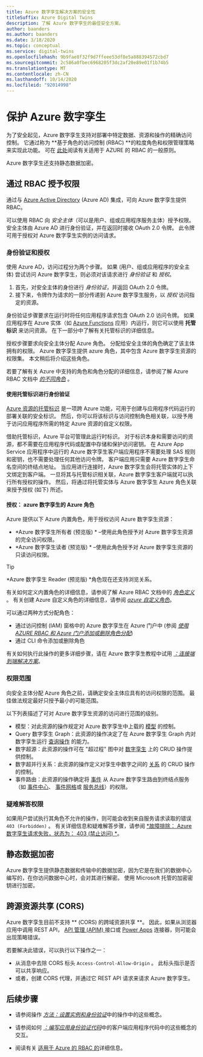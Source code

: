 ```yaml
---
title: Azure 数字孪生解决方案的安全性
titleSuffix: Azure Digital Twins
description: 了解 Azure 数字孪生的最佳安全方案。
author: baanders
ms.author: baanders
ms.date: 3/18/2020
ms.topic: conceptual
ms.service: digital-twins
ms.openlocfilehash: 9b9fae8f32f9d7ffeee53df8e5a888394572cbd7
ms.sourcegitcommit: 2c586a0fbec6968205f3dc2af20e89e01f1b74b5
ms.translationtype: MT
ms.contentlocale: zh-CN
ms.lasthandoff: 10/14/2020
ms.locfileid: "92014998"
---
```

# <a name="secure-azure-digital-twins"></a>保护 Azure 数字孪生

为了安全起见，Azure 数字孪生支持对部署中特定数据、资源和操作的精确访问控制。 它通过称为 **基于角色的访问控制 (RBAC) **的粒度角色和权限管理策略来实现此功能。 可在 [此处](../role-based-access-control/overview.md)阅读有关适用于 AZURE 的 RBAC 的一般原则。

Azure 数字孪生还支持静态数据加密。

## <a name="granting-permissions-with-rbac"></a>通过 RBAC 授予权限

通过与 [Azure Active Directory](../active-directory/fundamentals/active-directory-whatis.md) (Azure AD) 集成，可向 Azure 数字孪生提供 RBAC。

可以使用 RBAC 向 *安全主体*（可以是用户、组或应用程序服务主体）授予权限。 安全主体由 Azure AD 进行身份验证，并在返回时接收 OAuth 2.0 令牌。 此令牌可用于授权对 Azure 数字孪生实例的访问请求。

### <a name="authentication-and-authorization"></a>身份验证和授权

使用 Azure AD，访问过程分为两个步骤。 如果 (用户、组或应用程序的安全主体) 尝试访问 Azure 数字孪生，则必须对该请求进行 *身份验证* 和 *授权*。 

1. 首先，对安全主体的身份进行 *身份验证*，并返回 OAuth 2.0 令牌。
2. 接下来，令牌作为请求的一部分传递到 Azure 数字孪生服务，以 *授权* 访问指定的资源。

身份验证步骤要求在运行时将任何应用程序请求包含 OAuth 2.0 访问令牌。 如果应用程序在 Azure 实体（如 [Azure Functions](../azure-functions/functions-overview.md) 应用）内运行，则它可以使用 **托管标识** 来访问资源。 在下一部分中了解有关托管标识的详细信息。

授权步骤要求向安全主体分配 Azure 角色。 分配给安全主体的角色确定了该主体拥有的权限。 Azure 数字孪生提供 azure 角色，其中包含 Azure 数字孪生资源的权限集。 本文稍后将介绍这些角色。

若要了解有关 Azure 中支持的角色和角色分配的详细信息，请参阅了解 Azure RBAC 文档中 [*的不同角色*](../role-based-access-control/rbac-and-directory-admin-roles.md) 。

#### <a name="authentication-with-managed-identities"></a>使用托管标识进行身份验证

[Azure 资源的托管标识](../active-directory/managed-identities-azure-resources/overview.md) 是一项跨 Azure 功能，可用于创建与应用程序代码运行的部署关联的安全标识。 然后，你可以将该标识与访问控制角色相关联，以授予用于访问应用程序所需的特定 Azure 资源的自定义权限。

借助托管标识，Azure 平台可管理此运行时标识。 对于标识本身和需要访问的资源，都不需要在应用程序代码或配置中存储和保护访问密钥。 在 Azure App Service 应用程序中运行的 Azure 数字孪生客户端应用程序不需要处理 SAS 规则和密钥，也不需要处理任何其他访问令牌。 客户端应用只需要 Azure 数字孪生命名空间的终结点地址。 当应用进行连接时，Azure 数字孪生会将托管实体的上下文绑定到客户端。 一旦将其与托管标识相关联，Azure 数字孪生客户端就可以执行所有授权的操作。 然后，将通过将托管实体与 Azure 数字孪生 Azure 角色关联来授予授权 (如下) 所述。

#### <a name="authorization-azure-roles-for-azure-digital-twins"></a>授权： azure 数字孪生的 Azure 角色

Azure 提供以下 Azure 内置角色，用于授权访问 Azure 数字孪生资源：
* *Azure 数字孪生所有者 (预览版) * –使用此角色授予对 Azure 数字孪生资源的完全访问权限。
* *Azure 数字孪生读者 (预览版) * –使用此角色授予对 Azure 数字孪生资源的只读访问权限。

> [!TIP]
> *Azure 数字孪生 Reader (预览版) *角色现在还支持浏览关系。

有关如何定义内置角色的详细信息，请参阅了解 Azure RBAC 文档中的 [*角色定义*](../role-based-access-control/role-definitions.md) 。 有关创建 Azure 自定义角色的详细信息，请参阅 [*azure 自定义角色*](../role-based-access-control/custom-roles.md)。

可以通过两种方式分配角色：
* 通过访问控制 (IAM) 窗格中的 Azure 数字孪生在 Azure 门户中 (参阅 [*使用 AZURE RBAC 和 Azure 门户添加或删除角色分配*](../role-based-access-control/role-assignments-portal.md)) 
* 通过 CLI 命令添加或删除角色

有关如何执行此操作的更多详细步骤，请在 Azure 数字孪生教程中试用 [*：连接端到端解决方案*](tutorial-end-to-end.md)。

### <a name="permission-scopes"></a>权限范围

向安全主体分配 Azure 角色之前，请确定安全主体应具有的访问权限的范围。 最佳做法规定最好只授予最小的可能范围。

以下列表描述了可对 Azure 数字孪生资源的访问进行范围的级别。
* 模型：对此资源的操作规定对 Azure 数字孪生中上载的 [模型](concepts-models.md) 的控制。
* Query 数字孪生 Graph：此资源的操作决定了在 Azure 数字孪生 Graph 内对数字孪生运行 [查询操作](concepts-query-language.md) 的能力。
* 数字超源：此资源的操作可在 "超过程" 图中对 [数字孪生](concepts-twins-graph.md) 上的 CRUD 操作提供控制。
* 数字超并行关系：此资源的操作定义对孪生中数字之间的 [关系](concepts-twins-graph.md) 的 CRUD 操作的控制。
* 事件路由：此资源的操作确定将 [事件](concepts-route-events.md) 从 Azure 数字孪生路由到终结点服务（如 [事件中心](../event-hubs/event-hubs-about.md)、 [事件网格](../event-grid/overview.md)或 [服务总线](../service-bus-messaging/service-bus-messaging-overview.md)）的权限。

### <a name="troubleshooting-permissions"></a>疑难解答权限

如果用户尝试执行其角色不允许的操作，则可能会收到来自服务请求读取的错误 `403 (Forbidden)` 。 有关详细信息和疑难解答步骤，请参阅 [*故障排除： Azure 数字孪生请求失败，状态为： 403 (禁止访问) *](troubleshoot-error-403.md)。

## <a name="encryption-of-data-at-rest"></a>静态数据加密

Azure 数字孪生提供静态数据和传输中的数据加密，因为它是在我们的数据中心编写的，在你访问数据中心时，会对其进行解密。 使用 Microsoft 托管的加密密钥进行加密。

## <a name="cross-origin-resource-sharing-cors"></a>跨源资源共享 (CORS)

Azure 数字孪生目前不支持 ** (CORS) 的跨域资源共享 **。 因此，如果从浏览器应用中调用 REST API， [API 管理 (APIM) ](../api-management/api-management-key-concepts.md) 接口或 [Power Apps](https://docs.microsoft.com/powerapps/powerapps-overview) 连接器，则可能会出现策略错误。

若要解决此错误，可以执行以下操作之一：
* 从消息中去除 CORS 标头 `Access-Control-Allow-Origin` 。 此标头指示是否可以共享响应。 
* 或者，创建 CORS 代理，并通过它 REST API 请求来请求 Azure 数字孪生。 

## <a name="next-steps"></a>后续步骤

* 请参阅操作 [*方法：设置实例和身份验证*](how-to-set-up-instance-portal.md)中的操作中的这些概念。

* 请参阅如何 [*：编写应用身份验证代码*](how-to-authenticate-client.md)中的客户端应用程序代码中的这些概念的交互。

* 阅读有关 [适用于 Azure 的 RBAC 的](../role-based-access-control/overview.md)详细信息。
